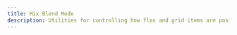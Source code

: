 ```yaml
---
title: Mix Blend Mode
description: Utilities for controlling how flex and grid items are positioned along a container's main axis.
---
```

<table-utility prefix="mix-blend" property="mix-blend-mode"></table-utility>